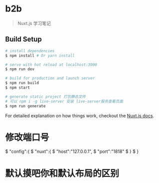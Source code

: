 # b2b

> Nuxt.js 学习笔记

## Build Setup

``` bash
# install dependencies
$ npm install # Or yarn install

# serve with hot reload at localhost:3000
$ npm run dev

# build for production and launch server
$ npm run build
$ npm start

# generate static project 打包静态文件 
# 可以 npm i -g live-server 安装 live-server服务查看页面
$ npm run generate
```

For detailed explanation on how things work, checkout the [Nuxt.js docs](https://github.com/nuxt/nuxt.js).

# 修改端口号
$ "config":{
$     "nuxt":{
$       "host":"127.0.0.1",
$       "port":"1818"
$     }
$   }

# 默认摸吧你和默认布局的区别